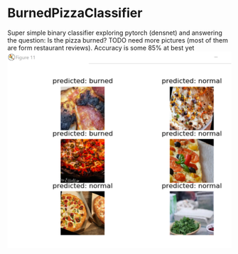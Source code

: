 # BurnedPizzaClassifier
Super simple binary classifier exploring pytorch (densnet) and answering the question: Is the pizza burned?
TODO need more pictures (most of them are form restaurant reviews).
Accuracy is some 85% at best yet
![Alt text](result.png?raw=true "result")